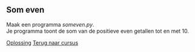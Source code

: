 ## Som even

Maak een programma _someven.py_.\
Je programma toont de som van de positieve even getallen tot en met 10.

[Oplossing](/oplossingen/someven.html)
[Terug naar cursus](/18_for.html)